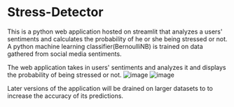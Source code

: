 # Stress-Detector
This is a python web application hosted on streamlit that analyzes a users' sentiments and calculates the probability of he or she being stressed or not.
A python machine learning classifier(BernoulliNB) is trained on data gathered from social media sentiments.

The web application takes in users' sentiments and analyzes it and displays the probability of being stressed or not.
![image](https://user-images.githubusercontent.com/89415200/211873309-03d943ca-1ec9-4abc-90d0-a75168624aa9.png)
![image](https://user-images.githubusercontent.com/89415200/211873487-17e1bff8-842e-4084-9973-ed787406d7ed.png)

Later versions of the application will be drained on larger datasets to to increase the accuracy of its predictions.
